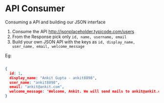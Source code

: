 # API Consumer

Consuming a API and building our JSON interface

1. Consume the API http://jsonplaceholder.typicode.com/users
2. From the Response pick only `id, name, username, email`
3. Build your own JSON API with the keys as `id, display_name, user_name, email, welcome_message`

Eg:

```JSON

{
  id: 1,
  display_name: "Ankit Gupta - ankit8898",
  user_name: "ankit8898",
  email: "ankit@ankit.com",
  welcome_message: 'Welcome, Ankit. We will send mails to ankit@ankit.com'
}
```
